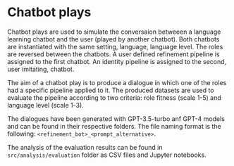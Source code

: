 # Chatbot plays

Chatbot plays are used to simulate the conversaion betweeen a language learning chatbot and the user (played by another chatbot). Both chatbots are instantiated with the same setting, language, language level. The roles are reversed between the chatbots. A user defined refinement pipeline is assigned to the first chatbot. An identity pipeline is assigned to the second, user imitating, chatbot.

The aim of a chatbot play is to produce a dialogue in which one of the roles had a specific pipeline applied to it. The produced datasets are used to evaluate the pipeline according to two criteria: role fitness (scale 1-5) and language level (scale 1-3).

The dialogues have been generated with GPT-3.5-turbo anf GPT-4 models and can be found in their respective folders. The file naming format is the following: ```<refinement_bot>_<prompt_alternative>```.

The analysis of the evaluation results can be found in ```src/analysis/evaluation``` folder as CSV files and Jupyter notebooks.